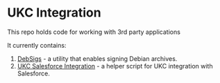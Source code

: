 # UKC Integration
This repo holds code for working with 3rd party applications

It currently contains:
1. [DebSigs](./DebSigs) - a utility that enables signing Debian archives.
2. [UKC Salesforce Integration](./UKC-Salesforce-Integration) - a helper script for UKC integration with Salesforce.
